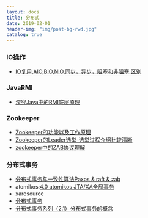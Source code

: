 ```yaml
---
layout: docs
title: 分布式
date: 2019-02-01
header-img: "img/post-bg-rwd.jpg"
catalog: true
---
```


### IO操作
- [IO复用,AIO,BIO,NIO,同步，异步，阻塞和非阻塞 区别](https://www.cnblogs.com/aspirant/p/6877350.html)

### JavaRMI
- [深究Java中的RMI底层原理](https://blog.csdn.net/sinat_34596644/article/details/52599688)

### Zookeeper
- [Zookeeper的功能以及工作原理](https://www.cnblogs.com/felixzh/p/5869212.html)
- [Zookeeper的Leader选举-选举过程介绍比较清晰](https://blog.csdn.net/gaoshan12345678910/article/details/67638657)
- [zookeeper中的ZAB协议理解](https://blog.csdn.net/junchenbb0430/article/details/77583955)

### 分布式事务
- [分布式事务与一致性算法Paxos & raft & zab](https://blog.csdn.net/followmyinclinations/article/details/52870418)
- atomikos:[4.0 atomikos JTA/XA全局事务](http://www.tianshouzhi.com/api/tutorials/distributed_transaction/386)
- xaresource
- [分布式事务](https://javatar.iteye.com/blog/981787)
- [分布式事务系列（2.1）分布式事务的概念](https://yq.aliyun.com/articles/39047)